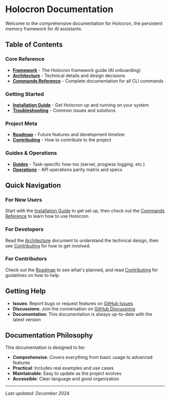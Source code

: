 # Holocron Documentation

Welcome to the comprehensive documentation for Holocron, the persistent memory framework for AI assistants.

## Table of Contents

### Core Reference
- **[Framework](framework.md)** - The Holocron framework guide (AI onboarding)
- **[Architecture](architecture.md)** - Technical details and design decisions
- **[Commands Reference](commands.md)** - Complete documentation for all CLI commands

### Getting Started
- **[Installation Guide](installation.md)** - Get Holocron up and running on your system
- **[Troubleshooting](troubleshooting.md)** - Common issues and solutions

### Project Meta
- **[Roadmap](roadmap.md)** - Future features and development timeline
- **[Contributing](contributing.md)** - How to contribute to the project

### Guides & Operations
- **[Guides](guides/)** - Task-specific how-tos (server, progress logging, etc.)
- **[Operations](ops/index.md)** - API operations parity matrix and specs

## Quick Navigation

### For New Users
Start with the [Installation Guide](installation.md) to get set up, then check out the [Commands Reference](commands.md) to learn how to use Holocron.

### For Developers
Read the [Architecture](architecture.md) document to understand the technical design, then see [Contributing](contributing.md) for how to get involved.

### For Contributors
Check out the [Roadmap](roadmap.md) to see what's planned, and read [Contributing](contributing.md) for guidelines on how to help.

## Getting Help

- **Issues**: Report bugs or request features on [GitHub Issues](https://github.com/dandailey/holocron/issues)
- **Discussions**: Join the conversation on [GitHub Discussions](https://github.com/dandailey/holocron/discussions)
- **Documentation**: This documentation is always up-to-date with the latest version

## Documentation Philosophy

This documentation is designed to be:
- **Comprehensive**: Covers everything from basic usage to advanced features
- **Practical**: Includes real examples and use cases
- **Maintainable**: Easy to update as the project evolves
- **Accessible**: Clear language and good organization

---

*Last updated: December 2024*
